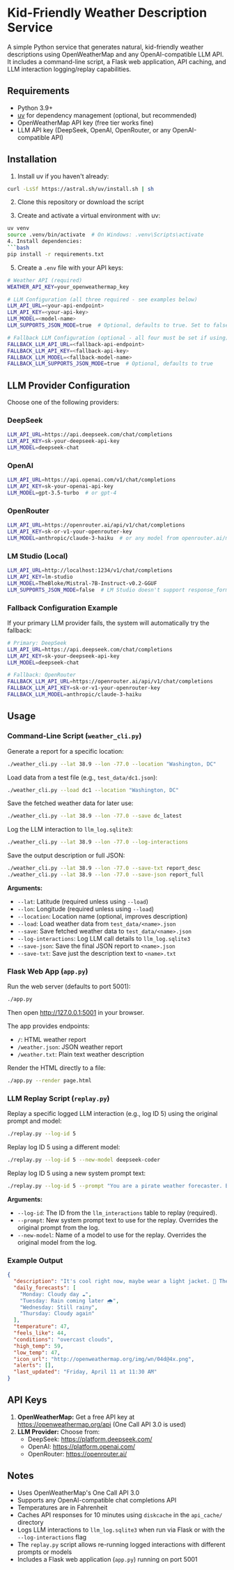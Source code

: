 # Kid-Friendly Weather Description Service

A simple Python service that generates natural, kid-friendly weather descriptions using OpenWeatherMap and any OpenAI-compatible LLM API. It includes a command-line script, a Flask web application, API caching, and LLM interaction logging/replay capabilities.

## Requirements

- Python 3.9+
- [uv](https://github.com/astral-sh/uv) for dependency management (optional, but recommended)
- OpenWeatherMap API key (free tier works fine)
- LLM API key (DeepSeek, OpenAI, OpenRouter, or any OpenAI-compatible API)

## Installation

1. Install uv if you haven't already:
```bash
curl -LsSf https://astral.sh/uv/install.sh | sh
```

2. Clone this repository or download the script

3. Create and activate a virtual environment with uv:
```bash
uv venv
source .venv/bin/activate  # On Windows: .venv\Scripts\activate
4. Install dependencies:
```bash
pip install -r requirements.txt
```

5. Create a `.env` file with your API keys:
```bash
# Weather API (required)
WEATHER_API_KEY=your_openweathermap_key

# LLM Configuration (all three required - see examples below)
LLM_API_URL=<your-api-endpoint>
LLM_API_KEY=<your-api-key>
LLM_MODEL=<model-name>
LLM_SUPPORTS_JSON_MODE=true  # Optional, defaults to true. Set to false for LM Studio

# Fallback LLM Configuration (optional - all four must be set if using)
FALLBACK_LLM_API_URL=<fallback-api-endpoint>
FALLBACK_LLM_API_KEY=<fallback-api-key>
FALLBACK_LLM_MODEL=<fallback-model-name>
FALLBACK_LLM_SUPPORTS_JSON_MODE=true  # Optional, defaults to true
```

## LLM Provider Configuration

Choose one of the following providers:

### DeepSeek
```bash
LLM_API_URL=https://api.deepseek.com/chat/completions
LLM_API_KEY=sk-your-deepseek-api-key
LLM_MODEL=deepseek-chat
```

### OpenAI
```bash
LLM_API_URL=https://api.openai.com/v1/chat/completions
LLM_API_KEY=sk-your-openai-api-key
LLM_MODEL=gpt-3.5-turbo  # or gpt-4
```

### OpenRouter
```bash
LLM_API_URL=https://openrouter.ai/api/v1/chat/completions
LLM_API_KEY=sk-or-v1-your-openrouter-key
LLM_MODEL=anthropic/claude-3-haiku  # or any model from openrouter.ai/models
```

### LM Studio (Local)
```bash
LLM_API_URL=http://localhost:1234/v1/chat/completions
LLM_API_KEY=lm-studio
LLM_MODEL=TheBloke/Mistral-7B-Instruct-v0.2-GGUF
LLM_SUPPORTS_JSON_MODE=false  # LM Studio doesn't support response_format
```

### Fallback Configuration Example

If your primary LLM provider fails, the system will automatically try the fallback:

```bash
# Primary: DeepSeek
LLM_API_URL=https://api.deepseek.com/chat/completions
LLM_API_KEY=sk-your-deepseek-api-key
LLM_MODEL=deepseek-chat

# Fallback: OpenRouter
FALLBACK_LLM_API_URL=https://openrouter.ai/api/v1/chat/completions
FALLBACK_LLM_API_KEY=sk-or-v1-your-openrouter-key
FALLBACK_LLM_MODEL=anthropic/claude-3-haiku
```
## Usage

### Command-Line Script (`weather_cli.py`)

Generate a report for a specific location:
```bash
./weather_cli.py --lat 38.9 --lon -77.0 --location "Washington, DC"
```

Load data from a test file (e.g., `test_data/dc1.json`):
```bash
./weather_cli.py --load dc1 --location "Washington, DC"
```

Save the fetched weather data for later use:
```bash
./weather_cli.py --lat 38.9 --lon -77.0 --save dc_latest
```

Log the LLM interaction to `llm_log.sqlite3`:
```bash
./weather_cli.py --lat 38.9 --lon -77.0 --log-interactions
```

Save the output description or full JSON:
```bash
./weather_cli.py --lat 38.9 --lon -77.0 --save-txt report_desc
./weather_cli.py --lat 38.9 --lon -77.0 --save-json report_full
```

**Arguments:**
- `--lat`: Latitude (required unless using `--load`)
- `--lon`: Longitude (required unless using `--load`)
- `--location`: Location name (optional, improves description)
- `--load`: Load weather data from `test_data/<name>.json`
- `--save`: Save fetched weather data to `test_data/<name>.json`
- `--log-interactions`: Log LLM call details to `llm_log.sqlite3`
- `--save-json`: Save the final JSON report to `<name>.json`
- `--save-txt`: Save just the description text to `<name>.txt`

### Flask Web App (`app.py`)

Run the web server (defaults to port 5001):
```bash
./app.py
```
Then open http://127.0.0.1:5001 in your browser.

The app provides endpoints:
- `/`: HTML weather report
- `/weather.json`: JSON weather report
- `/weather.txt`: Plain text weather description

Render the HTML directly to a file:
```bash
./app.py --render page.html
```

### LLM Replay Script (`replay.py`)

Replay a specific logged LLM interaction (e.g., log ID 5) using the original prompt and model:
```bash
./replay.py --log-id 5
```

Replay log ID 5 using a different model:
```bash
./replay.py --log-id 5 --new-model deepseek-coder
```

Replay log ID 5 using a new system prompt text:
```bash
./replay.py --log-id 5 --prompt "You are a pirate weather forecaster. Be funny. Respond in JSON."
```

**Arguments:**
- `--log-id`: The ID from the `llm_interactions` table to replay (required).
- `--prompt`: New system prompt text to use for the replay. Overrides the original prompt from the log.
- `--new-model`: Name of a model to use for the replay. Overrides the original model from the log.

### Example Output
```json
{
  "description": "It's cool right now, maybe wear a light jacket. 🧥 The rest of the day looks cloudy but nice!",
  "daily_forecasts": [
    "Monday: Cloudy day ☁️",
    "Tuesday: Rain coming later 🌧️",
    "Wednesday: Still rainy",
    "Thursday: Cloudy again"
  ],
  "temperature": 47,
  "feels_like": 44,
  "conditions": "overcast clouds",
  "high_temp": 59,
  "low_temp": 47,
  "icon_url": "http://openweathermap.org/img/wn/04d@4x.png",
  "alerts": [],
  "last_updated": "Friday, April 11 at 11:30 AM"
}
```

## API Keys

1. **OpenWeatherMap:** Get a free API key at https://openweathermap.org/api (One Call API 3.0 is used)
2. **LLM Provider:** Choose from:
   - DeepSeek: https://platform.deepseek.com/
   - OpenAI: https://platform.openai.com/
   - OpenRouter: https://openrouter.ai/

## Notes

- Uses OpenWeatherMap's One Call API 3.0
- Supports any OpenAI-compatible chat completions API
- Temperatures are in Fahrenheit
- Caches API responses for 10 minutes using `diskcache` in the `api_cache/` directory
- Logs LLM interactions to `llm_log.sqlite3` when run via Flask or with the `--log-interactions` flag
- The `replay.py` script allows re-running logged interactions with different prompts or models
- Includes a Flask web application (`app.py`) running on port 5001
